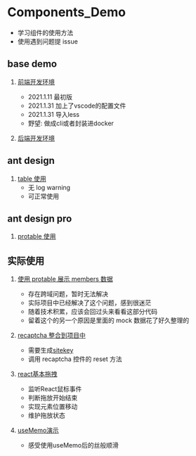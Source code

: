 # Components_Demo

- 学习组件的使用方法
- 使用遇到问题提 issue

## base demo

1. [前端开发环境](./frontend_base_demo)
   - 2021.1.11 最初版
   - 2021.1.31 加上了vscode的配置文件
   - 2021.1.31 导入less

   * 野望: 做成cli或者封装进docker

2. [后端开发环境](./backend_base_demo)

## ant design

1. [table 使用](./table_demo)
   - 无 log warning
   - 可正常使用

## ant design pro

1. [protable 使用](./protable_demo)

## 实际使用

1. [使用 protable 展示 members 数据](./memberstable)

   - 存在跨域问题，暂时无法解决
   - 实际项目中已经解决了这个问题，感到很迷茫
   - 随着技术积累，应该会回过头来看看这部分代码
   - 留着这个的另一个原因是里面的 mock 数据花了好久整理的

2. [recaptcha 整合到项目中](./recaptcha_demo)
   - 需要生成[sitekey](https://www.google.com/recaptcha/admin/create)
   - 调用 recaptcha 控件的 reset 方法

3. [react基本拖拽](./react_base_dnd)
   - 监听React鼠标事件
   - 判断拖放开始结束
   - 实现元素位置移动
   - 维护拖放状态
4. [useMemo演示](./react_hook_usememo)
   - 感受使用useMemo后的丝般顺滑
